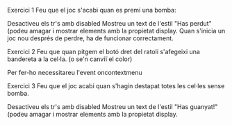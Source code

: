 Exercici 1
Feu que el joc s'acabi quan es premi una bomba:

Desactiveu els tr's amb disabled
Mostreu un text de l'estil "Has perdut" (podeu amagar i mostrar elements amb la propietat display.
Quan s'inicia un joc nou després de perdre, ha de funcionar correctament.

Exercici 2
Feu que quan pitgem el botó dret del ratolí s'afegeixi una bandereta a la cel·la. (o se'n canviï el color)

Per fer-ho necessitareu l'event oncontextmenu

Exercici 3
Feu que el joc acabi quan s'hagin destapat totes les cel·les sense bomba.

Desactiveu els tr's amb disabled
Mostreu un text de l'estil "Has guanyat!" (podeu amagar i mostrar elements amb la propietat display.